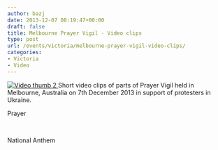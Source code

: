 ```yaml
---
author: bazj
date: 2013-12-07 08:19:47+00:00
draft: false
title: Melbourne Prayer Vigil - Video clips
type: post
url: /events/victoria/melbourne-prayer-vigil-video-clips/
categories:
- Victoria
- Video
---
```


[![Video thumb 2](http://www.ozeukes.com/wp-content/uploads/2013/12/Video-thumb-2.jpg)
](http://www.ozeukes.com/wp-content/uploads/2013/12/Video-thumb-2.jpg)Short video clips of parts of Prayer Vigil held in Melbourne, Australia on 7th December 2013 in support of protesters in Ukraine.







Prayer

 

National Anthem

